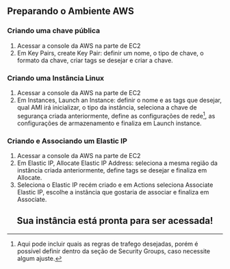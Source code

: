 ## Preparando o Ambiente AWS

### Criando uma chave pública
1. Acessar a console da AWS na parte de EC2
2. Em Key Pairs, create Key Pair: definir um nome, o tipo de chave, o formato da chave, criar tags se desejar e criar a chave.

### Criando uma Instância Linux
1. Acessar a console da AWS na parte de EC2
2. Em Instances, Launch an Instance: definir o nome e as tags que desejar, qual AMI irá inicializar, o tipo da instância, seleciona a chave de segurança criada anteriormente, define as configurações de rede[^1^], as configurações de armazenamento e finaliza em Launch instance.

### Criando e Associando um Elastic IP
1. Acessar a console da AWS na parte de EC2
2. Em Elastic IP, Allocate Elastic IP Address: seleciona a mesma região da instância criada anteriormente, define tags se desejar e finaliza em Allocate.
3. Seleciona o Elastic IP recém criado e em Actions seleciona Associate Elastic IP, escolhe a instância que gostaria de associar e finaliza em Associate.

<h2 align="center">Sua instância está pronta para ser acessada!</h2>


[^1^]: Aqui pode incluir quais as regras de trafego desejadas, porém é possível definir dentro da seção de Security Groups, caso necessite algum ajuste.
